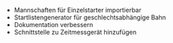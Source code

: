 * Mannschaften für Einzelstarter importierbar
* Startlistengenerator für geschlechtsabhängige Bahn
* Dokumentation verbessern
* Schnittstelle zu Zeitmessgerät hinzufügen